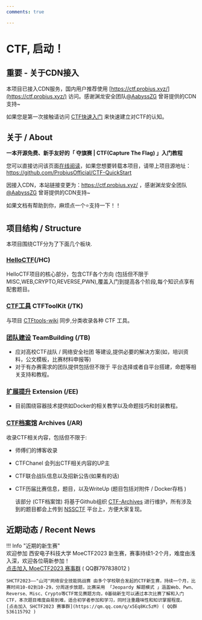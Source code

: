 ```yaml
---
comments: true

---
```


# CTF, 启动！
## 重要 - 关于CDN接入

本项目已接入CDN服务，国内用户推荐使用 [https://ctf.probius.xyz/](https://ctf.probius.xyz/) 访问。感谢渊龙安全团队[@AabyssZG](https://github.com/AabyssZG) 曾哥提供的CDN支持~

如果您是第一次接触请访问 [CTF快速入门](https://ctf.probius.xyz/HC_Start/) 来快速建立对CTF的认知。

## 关于 / About

**一本开源免费、新手友好的「 夺旗赛 | CTF(Capture The Flag) 」入门教程**

您可以直接访问该页面[在线阅读](https://ctf.probius.xyz/)，如果您想要转载本项目，请带上项目源地址：https://github.com/ProbiusOfficial/CTF-QuickStart

因接入CDN，本站链接变更为：https://ctf.probius.xyz/ ，感谢渊龙安全团队[@AabyssZG](https://github.com/AabyssZG) 曾哥提供的CDN支持~

如果文档有帮助到你，麻烦点一个:star:支持一下！！
## 项目结构 / Structure

本项目围绕CTF分为了下面几个板块.  

### **[HelloCTF](https://ctf.probius.xyz/)(/HC)** 

HelloCTF项目的核心部分，包含CTF各个方向 (包括但不限于MISC,WEB,CRYPTO,REVERSE,PWN),覆盖入门到提高各个阶段,每个知识点享有配套题目。 

### **[CTF工具](https://ctf.probius.xyz/TK/) CTFToolKit (/TK)** 

与项目 [CTFtools-wiki](https://github.com/ProbiusOfficial/CTFtools-wiki) 同步,分类收录各种 CTF 工具。  

### **[团队建设](https://ctf.probius.xyz/TB/) TeamBuilding (/TB)** 
- 应对高校CTF战队 / 网络安全社团 等建设,提供必要的解决方案(如，培训资料，公文模板，比赛材料申报等)
- 对于有办赛需求的团队提供包括但不限于 平台选择或者自平台搭建，命题等相关支持和教程。  
    
### **[扩展提升](https://ctf.probius.xyz/EE) Extension (/EE)** 
- 目前围绕容器技术提供如Docker的相关教学以及命题技巧和封装教程。  

### **[CTF档案馆](https://ctf.probius.xyz/AR) Archives (/AR)** 

收录CTF相关内容，包括但不限于: 

- 师傅们的博客收录
- CTFChanel 会列出CTF相关内容的UP主
- CTF联合战队信息以及招新公告(如果有的话)
- CTF历届比赛信息，题目，以及WriteUp (题目包括对附件 / Docker存档 )
  
  该部分 (CTF档案馆) 将基于Github组织 [CTF-Archives](https://github.com/CTF-Archives) 进行维护，所有涉及到的题目都会上传到 [NSSCTF](https://www.nssctf.cn/) 平台上，方便大家复现。

## 近期动态 / Recent News  
  

!!! Info "近期的新生赛"  
    欢迎参加 西安电子科技大学 MoeCTF2023 新生赛，赛事持续1-2个月，难度由浅入深，欢迎各位萌新参加！  
    [点击加入 MoeCTF2023 赛事群](http://qm.qq.com/cgi-bin/qm/qr?_wv=1027&k=hSpW9WH7e1gGALTDkKj_VkT9jvikTVQb&authKey=%2B0JFQ339kcRG3%2BSKJM7qitEQUb6uYG7eeu0ILOqfJBExD1E3iTB6iZ7%2FafSrRYWr&noverify=0&group_code=797838012) ( QQ群797838012 )  

    SHCTF2023——"山河"网络安全技能挑战赛 由多个学校联合发起的CTF新生赛，持续一个月，比赛时间10-02到10-29，分周逐步放题，比赛采用 「Jeopardy 解题模式 」涵盖Web、Pwn、Reverse、Misc、Crypto等CTF常见赛题方向，0基础新生可以通过本次比赛了解和入门CTF，本次题目难度由易到难，适合初学者参加和学习，同时注重趣味性和知识掌握程度。  
    [点击加入 SHCTF2023 赛事群](https://qm.qq.com/q/x5Eq8Kc5zM) ( QQ群536115792 ) 
